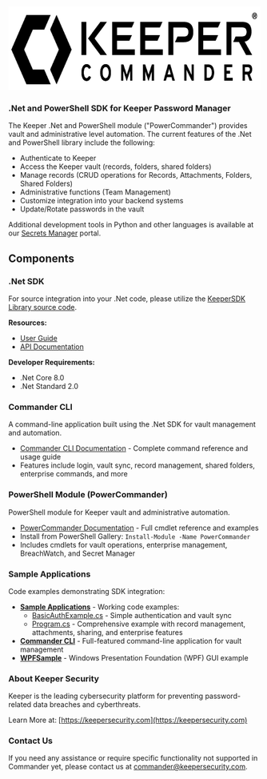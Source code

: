 <img src="https://github.com/Keeper-Security/Commander/blob/master/images/commander-black.png" alt="Keeper Commander" height="167"/>

### .Net and PowerShell SDK for Keeper Password Manager

The Keeper .Net and PowerShell module ("PowerCommander") provides vault and administrative level automation. The current features of the .Net and PowerShell library include the following:

* Authenticate to Keeper
* Access the Keeper vault (records, folders, shared folders)
* Manage records (CRUD operations for Records, Attachments, Folders, Shared Folders)
* Administrative functions (Team Management)
* Customize integration into your backend systems
* Update/Rotate passwords in the vault

Additional development tools in Python and other languages is available at our [Secrets Manager](https://docs.keeper.io/secrets-manager/) portal.

## Components

### .Net SDK
For source integration into your .Net code, please utilize the [KeeperSDK Library source code](https://github.com/Keeper-Security/keeper-sdk-dotnet/tree/master/KeeperSdk).

**Resources:**
* [User Guide](https://docs.keeper.io/en/v/secrets-manager/commander-cli/commander-installation-setup/net-developer-sdk)
* [API Documentation](https://keeper-security.github.io/gitbook-keeper-sdk/CSharp/html/R_Project_Documentation.htm)

**Developer Requirements:**
* .Net Core 8.0
* .Net Standard 2.0

### Commander CLI
A command-line application built using the .Net SDK for vault management and automation.

* [Commander CLI Documentation](Commander/README.md) - Complete command reference and usage guide
* Features include login, vault sync, record management, shared folders, enterprise commands, and more

### PowerShell Module (PowerCommander)
PowerShell module for Keeper vault and administrative automation.

* [PowerCommander Documentation](PowerCommander/README.md) - Full cmdlet reference and examples
* Install from PowerShell Gallery: `Install-Module -Name PowerCommander`
* Includes cmdlets for vault operations, enterprise management, BreachWatch, and Secret Manager

### Sample Applications
Code examples demonstrating SDK integration:

* **[Sample Applications](Sample/README.md)** - Working code examples:
  - [BasicAuthExample.cs](Sample/BasicAuthExample.cs) - Simple authentication and vault sync
  - [Program.cs](Sample/Program.cs) - Comprehensive example with record management, attachments, sharing, and enterprise features
* **[Commander CLI](Commander/README.md)** - Full-featured command-line application for vault management
* **[WPFSample](WPFSample)** - Windows Presentation Foundation (WPF) GUI example

### About Keeper Security
Keeper is the leading cybersecurity platform for preventing password-related data breaches and cyberthreats.

Learn More at:
[https://keepersecurity.com](https://keepersecurity.com)

### Contact Us
If you need any assistance or require specific functionality not supported in Commander yet, please contact us at commander@keepersecurity.com.

